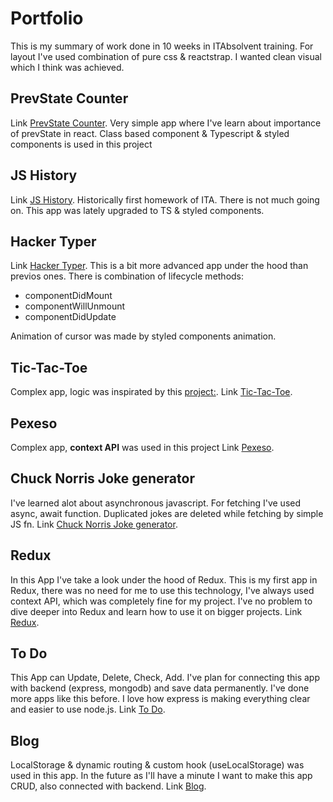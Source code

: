 # Portfolio

This is my summary of work done in 10 weeks in ITAbsolvent training. For layout I've used combination of pure css & reactstrap. I wanted clean visual which I think was achieved.

## PrevState Counter

Link [PrevState Counter](https://pavelkaplan.eu/third).
Very simple app where I've learn about importance of prevState in react.
Class based component & Typescript & styled components is used in this project

## JS History

Link [JS History](https://pavelkaplan.eu/second).
Historically first homework of ITA. There is not much going on.
This app was lately upgraded to TS & styled components.

## Hacker Typer

Link [Hacker Typer](https://pavelkaplan.eu/hackertyper).
This is a bit more advanced app under the hood than previos ones. There is combination of lifecycle methods:

- componentDidMount
- componentWillUnmount
- componentDidUpdate

Animation of cursor was made by styled components animation.

## Tic-Tac-Toe

Complex app, logic was inspirated by this [project:](https://github.com/Cristi-Rusu/Tic-Tac-Toe-10x10/tree/master/src/components/game).
Link [Tic-Tac-Toe](https://pavelkaplan.eu/tic-tac-toe).

## Pexeso

Complex app, **context API** was used in this project
Link [Pexeso](https://pavelkaplan.eu/pexeso).

## Chuck Norris Joke generator

I've learned alot about asynchronous javascript. For fetching I've used async, await function. Duplicated jokes are deleted while fetching by simple JS fn.
Link [Chuck Norris Joke generator](https://pavelkaplan.eu/chuck).

## Redux

In this App I've take a look under the hood of Redux. This is my first app in Redux, there was no need for me to use this technology, I've always used context API, which was completely fine for my project. I've no problem to dive deeper into Redux and learn how to use it on bigger projects.
Link [Redux](https://pavelkaplan.eu/redux).

## To Do

This App can Update, Delete, Check, Add. I've plan for connecting this app with backend (express, mongodb) and save data permanently. I've done more apps like this before. I love how express is making everything clear and easier to use node.js.
Link [To Do](https://pavelkaplan.eu/todo).

## Blog

LocalStorage & dynamic routing & custom hook (useLocalStorage) was used in this app. In the future as I'll have a minute I want to make this app CRUD, also connected with backend.
Link [Blog](https://pavelkaplan.eu/blog).
